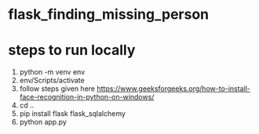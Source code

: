 # flask_finding_missing_person
# steps to run locally
1. python -m venv env
2. env/Scripts/activate
3. follow steps given here https://www.geeksforgeeks.org/how-to-install-face-recognition-in-python-on-windows/
4. cd ..
5. pip install flask flask_sqlalchemy
6. python app.py
